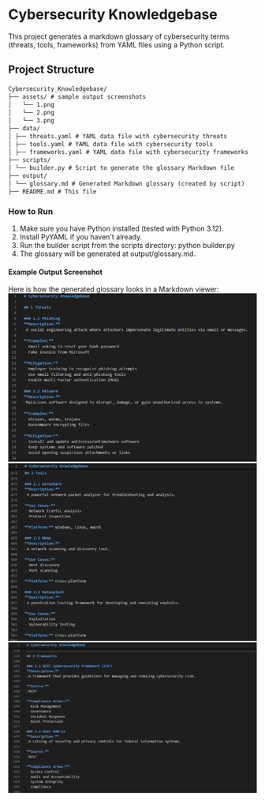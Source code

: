 # Cybersecurity Knowledgebase

This project generates a markdown glossary of cybersecurity terms (threats, tools, frameworks) from YAML files using a Python script.

## Project Structure
```
Cybersecurity_Knowledgebase/
├── assets/ # sample output screenshots
│   └── 1.png
│   └── 2.png
│   └── 3.png
├── data/
│ ├── threats.yaml # YAML data file with cybersecurity threats
│ ├── tools.yaml # YAML data file with cybersecurity tools
│ ├── frameworks.yaml # YAML data file with cybersecurity frameworks
├── scripts/
│ └── builder.py # Script to generate the glossary Markdown file
├── output/
│ └── glossary.md # Generated Markdown glossary (created by script)
├── README.md # This file
```
### How to Run
1. Make sure you have Python installed (tested with Python 3.12).
2. Install PyYAML if you haven't already. 
3. Run the builder script from the scripts directory:
            python builder.py
4. The glossary will be generated at output/glossary.md.

#### Example Output Screenshot

Here is how the generated glossary looks in a Markdown viewer: 
![Glossary output](assets/1.png)
![Glossary output](assets/2.png)
![Glossary output](assets/3.png)

